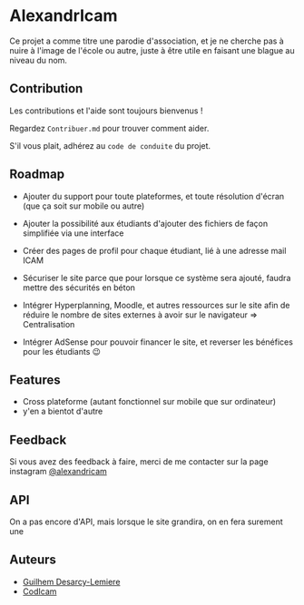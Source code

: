 
# AlexandrIcam

Ce projet a comme titre une parodie d'association, et je ne cherche pas à nuire à l'image de l'école ou autre, juste à être utile en faisant une blague au niveau du nom.



## Contribution

Les contributions et l'aide sont toujours bienvenus !

Regardez `Contribuer.md` pour trouver comment aider.

S'il vous plait, adhérez au `code de conduite` du projet.


## Roadmap

- Ajouter du support pour toute plateformes, et toute résolution d'écran (que ça soit sur mobile ou autre)

- Ajouter la possibilité aux étudiants d'ajouter des fichiers de façon simplifiée via une interface

- Créer des pages de profil pour chaque étudiant, lié à une adresse mail ICAM

- Sécuriser le site parce que pour lorsque ce système sera ajouté, faudra mettre des sécurités en béton

- Intégrer Hyperplanning, Moodle, et autres ressources sur le site afin de réduire le nombre de sites externes à avoir sur le navigateur => Centralisation

- Intégrer AdSense pour pouvoir financer le site, et reverser les bénéfices pour les étudiants 😉


## Features

- Cross plateforme (autant fonctionnel sur mobile que sur ordinateur)
- y'en a bientot d'autre 


## Feedback

Si vous avez des feedback à faire, merci de me contacter sur la page instagram [@alexandricam](https://www.instagram.com/alexandricam)


## API

On a pas encore d'API, mais lorsque le site grandira, on en fera surement une
## Auteurs

- [Guilhem Desarcy-Lemiere](https://www.github.com/KoroKira)
- [CodIcam]()
